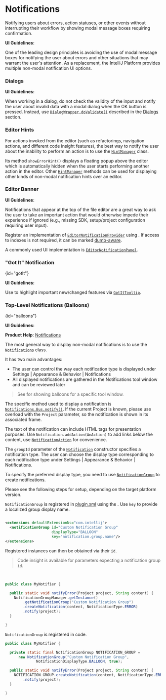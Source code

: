 <!-- Copyright 2000-2025 JetBrains s.r.o. and contributors. Use of this source code is governed by the Apache 2.0 license. -->

# Notifications

<link-summary>Notifying users about errors, action statuses, or other events without interrupting their workflow by showing modal message boxes requiring confirmation.</link-summary>

<tldr>

**UI Guidelines:** [](notification_types.md)

</tldr>

One of the leading design principles is avoiding the use of modal message boxes for notifying the user about errors and other situations that may warrant the user's attention.
As a replacement, the IntelliJ Platform provides multiple non-modal notification UI options.

### Dialogs

<tldr>

**UI Guidelines:** [](validation_errors.md)

</tldr>

When working in a dialog, do not check the validity of the input and notify the user about invalid data with a modal dialog when the <control>OK</control> button is pressed.
Instead, use
[`DialogWrapper.doValidate()`](%gh-ic%/platform/platform-api/src/com/intellij/openapi/ui/DialogWrapper.java)
described in the [Dialogs](dialog_wrapper.md#input-validation) section.

### Editor Hints

For actions invoked from the editor (such as refactorings, navigation actions, and different code insight features), the best way to notify the user about the inability to perform an action is to use the [`HintManager`](%gh-ic%/platform/platform-api/src/com/intellij/codeInsight/hint/HintManager.java) class.

Its method `showErrorHint()` displays a floating popup above the editor which is automatically hidden when the user starts performing another action in the editor.
Other [`HintManager`](%gh-ic%/platform/platform-api/src/com/intellij/codeInsight/hint/HintManager.java) methods can be used for displaying other kinds of non-modal notification hints over an editor.

### Editor Banner

<tldr>

**UI Guidelines:** [](banner.md)

</tldr>

Notifications that appear at the top of the file editor are a great way to ask the user to take an important action that would otherwise impede their experience if ignored (e.g., missing SDK, setup/project configuration requiring user input).

Register an implementation of [`EditorNotificationProvider`](%gh-ic%/platform/platform-api/src/com/intellij/ui/EditorNotificationProvider.java)
using <include from="snippets.topic" element-id="ep"><var name="ep" value="com.intellij.editorNotificationProvider"/></include>.
If access to indexes is not required, it can be marked [dumb-aware](indexing_and_psi_stubs.md#DumbAwareAPI).

A commonly used UI implementation is [`EditorNotificationPanel`](%gh-ic%/platform/platform-api/src/com/intellij/ui/EditorNotificationPanel.java).

### "Got It" Notification

{id="gotIt"}

<tldr>

**UI Guidelines:** [](got_it_tooltip.md)

</tldr>

Use to highlight important new/changed features via [`GotItTooltip`](%gh-ic%/platform/platform-impl/src/com/intellij/ui/GotItTooltip.kt).

### Top-Level Notifications (Balloons)

{id="balloons"}

<tldr>

**UI Guidelines:** [](balloon.md)

**Product Help**: [Notifications](https://www.jetbrains.com/help/idea/notifications.html)

</tldr>

The most general way to display non-modal notifications is to use the [`Notifications`](%gh-ic%/platform/ide-core/src/com/intellij/notification/Notifications.java) class.

It has two main advantages:

* The user can control the way each notification type is displayed under <ui-path>Settings | Appearance & Behavior | Notifications</ui-path>
* All displayed notifications are gathered in the <control>Notifications</control> tool window and can be reviewed later

> See [](tool_windows.md#tool-window-notification) for showing balloons for a specific tool window.

The specific method used to display a notification is [`Notifications.Bus.notify()`](%gh-ic%/platform/ide-core/src/com/intellij/notification/Notifications.java).
If the current Project is known, please use overload with the ` Project ` parameter, so the notification is shown in its associated frame.

The text of the notification can include HTML tags for presentation purposes.
Use `Notification.addAction(AnAction)` to add links below the content, use [`NotificationAction`](%gh-ic%/platform/ide-core/src/com/intellij/notification/NotificationAction.java) for convenience.

The `groupId` parameter of the [`Notification`](%gh-ic%/platform/ide-core/src/com/intellij/notification/Notification.java) constructor specifies a notification type.
The user can choose the display type corresponding to each notification type under <ui-path>Settings | Appearance & Behavior | Notifications</ui-path>.

To specify the preferred display type, you need to use [`NotificationGroup`](%gh-ic%/platform/ide-core/src/com/intellij/notification/NotificationGroup.kt) to create notifications.

Please see the following steps for setup, depending on the target platform version.

<tabs>

<tab title="2020.3 and later">

`NotificationGroup` is registered in <path>[plugin.xml](plugin_configuration_file.md)</path> using
the <include from="snippets.topic" element-id="ep"><var name="ep" value="com.intellij.notificationGroup"/></include>.
Use `key` to provide a localized group display name.

```xml

<extensions defaultExtensionNs="com.intellij">
  <notificationGroup id="Custom Notification Group"
                     displayType="BALLOON"
                     key="notification.group.name"/>
</extensions>
```

Registered instances can then be obtained via their `id`.

> Code insight is available for parameters expecting a notification group `id`.
>

<br/>

```java
public class MyNotifier {

  public static void notifyError(Project project, String content) {
    NotificationGroupManager.getInstance()
        .getNotificationGroup("Custom Notification Group")
        .createNotification(content, NotificationType.ERROR)
        .notify(project);
  }

}
```

</tab>

<tab title="Pre-2020.3">

`NotificationGroup` is registered in code.

```java
public class MyNotifier {

  private static final NotificationGroup NOTIFICATION_GROUP =
      new NotificationGroup("Custom Notification Group",
              NotificationDisplayType.BALLOON, true);

  public static void notifyError(Project project, String content) {
    NOTIFICATION_GROUP.createNotification(content, NotificationType.ERROR)
        .notify(project);
  }

}
```

</tab>

</tabs>
